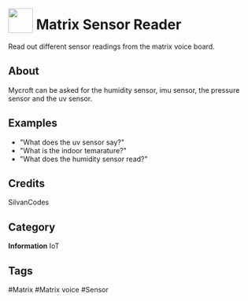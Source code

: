 # <img src="https://raw.githack.com/FortAwesome/Font-Awesome/master/svgs/solid/ruler-combined.svg" card_color="#2C3E50" width="50" height="50" style="vertical-align:bottom"/> Matrix Sensor Reader
Read out different sensor readings from the matrix voice board.

## About
Mycroft can be asked for the humidity sensor, imu sensor, the pressure sensor and the uv sensor.

## Examples
* "What does the uv sensor say?"
* "What is the indoor temarature?"
* "What does the humidity sensor read?"

## Credits
SilvanCodes

## Category
**Information**
IoT

## Tags
#Matrix
#Matrix voice
#Sensor

